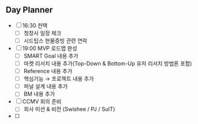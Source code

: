 ## Day Planner
- [ ] 16:30 컨택
	- [ ] 청창사 일정 체크
	- [ ] 시드팁스 현물증빙 관련 연락
- [ ] 19:00 MVP 로드맵 완성
	- [ ] SMART Goal 내용 추가
	- [ ] 마켓 리서치 내용 추가(Top-Down & Bottom-Up 유저 리서치 방법론 포함)
	- [ ] Reference 내용 추가
	- [ ] 핵심기능 → 프로젝트 내용 추가
	- [ ] 퍼널 설계 내용 추가
	- [ ] BM 내용 추가
- [ ] CCMV 회의 준비
	- [ ] 회사 미션 & 비전 (Swishee / PJ / SulT)
- [ ] 